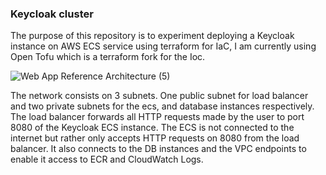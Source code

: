 ### Keycloak cluster
The purpose of this repository is to experiment deploying a Keycloak instance on AWS ECS service using terraform for IaC, I am currently using Open Tofu which is a terraform fork for the Ioc. 

![Web App Reference Architecture (5)](https://github.com/Millroy094/keycloak-cluster-aws-terraform/assets/58091953/247fa1e4-dd91-41f1-b2d9-2037fa8f2ebb)

The network consists on 3 subnets. One public subnet for load balancer and two private subnets for the ecs, and database instances respectively. The load balancer forwards all HTTP requests made by the user to port 8080 of the Keycloak ECS instance. The ECS is not connected to the internet but rather only accepts HTTP requests on 8080 from the load balancer. It also connects to the DB instances and the VPC endpoints to enable it access to ECR and CloudWatch Logs.
   
